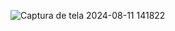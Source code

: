 ![Captura de tela 2024-08-11 141822](https://github.com/user-attachments/assets/1313f596-39d5-4cb2-bf57-7f4f498881bb)
